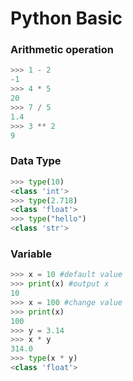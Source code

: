# Python Basic
### Arithmetic operation
```python
>>> 1 - 2
-1
>>> 4 * 5
20
>>> 7 / 5
1.4
>>> 3 ** 2
9
```

### Data Type
```python
>>> type(10)
<class 'int'>
>>> type(2.718)
<class 'float'>
>>> type("hello")
<class 'str'>
```

### Variable
```python
>>> x = 10 #default value
>>> print(x) #output x
10
>>> x = 100 #change value
>>> print(x)
100
>>> y = 3.14
>>> x * y
314.0
>>> type(x * y)
<class 'float'>
```

###
